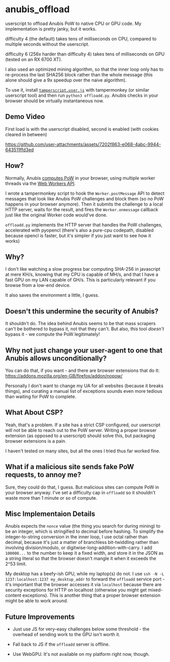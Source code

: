 # anubis_offload
userscript to offload Anubis PoW to native CPU or GPU code. My implementation is pretty janky, but it works.

difficulty 4 (the default) takes tens of milliseconds on CPU, compared to multiple seconds without the userscript.

difficulty 6 (256x harder than difficulty 4) takes tens of milliseconds on GPU (tested on an RX 6700 XT).

I also used an optimized mining algorithm, so that the inner loop only has to re-process the last SHA256 block rather than the whole message (this alone should give a 9x speedup over the naive algorithm).

To use it, install [`tamperscript.user.js`](https://github.com/DavidBuchanan314/anubis_offload/raw/refs/heads/main/tamperscript.user.js) with tampermonkey (or similar userscript tool) and then run `python3 offloadd.py`. Anubis checks in your browser should be virtually instantaneous now.

## Demo Video

First load is with the userscript disabled, second is enabled (with cookies cleared in between)

https://github.com/user-attachments/assets/7202f863-e068-4abc-9944-643511ffd3ed

## How?

Normally, Anubis [computes PoW](https://github.com/TecharoHQ/anubis/blob/main/docs/docs/design/why-proof-of-work.mdx#how-anubis-proof-of-work-scheme-works) in your browser, using multiple worker threads via the [Web Workers API](https://developer.mozilla.org/en-US/docs/Web/API/Web_Workers_API/Using_web_workers).

I wrote a tampermonkey script to hook the `Worker.postMessage` API to detect messages that look like Anubis PoW challenges and block them (so no PoW happens in your browser anymore). Then it submits the challenge to a local HTTP server, waits for the result, and fires the `Worker.onmessage` callback just like the original Worker code would've done.

`offloadd.py` implements the HTTP server that handles the PoW challenges, accelerated with pyopencl (there's also a pure-cpu codepath, disabled because opencl is faster, but it's simpler if you just want to see how it works)

## Why?

I don't like watching a slow progress bar computing SHA-256 in javascript at mere KH/s, knowing that my CPU is capable of MH/s, and that I have a fast GPU on my LAN capable of GH/s. This is particularly relevant if you browse from a low-end device.

It also saves the environment a little, I guess.

## Doesn't this undermine the security of Anubis?

It shouldn't do. The idea behind Anubis seems to be that mass scrapers can't be bothered to bypass it, not that they can't. But also, this tool *doesn't* bypass it - we compute the PoW legitimately!

## Why not just change your user-agent to one that Anubis allows unconditionally?

You can do that, if you want - and there are browser extensions that do it: https://addons.mozilla.org/en-GB/firefox/addon/nopow/

Personally I don't want to change my UA for all websites (because it breaks things), and curating a manual list of exceptions sounds even more tedious than waiting for PoW to complete.

## What About CSP?

Yeah, that's a problem. If a site has a strict CSP configured, our userscript will not be able to reach out to the PoW server. Writing a proper browser extension (as opposed to a userscript) should solve this, but packaging browser extensions is a pain.

I haven't tested on many sites, but all the ones I tried thus far worked fine.

## What if a malicious site sends fake PoW requests, to annoy me?

Sure, they could do that, I guess. But malicious sites can compute PoW in your browser anyway. I've set a difficulty cap in `offloadd` so it shouldn't waste more than 1 minute or so of compute.

## Misc Implementaion Details

Anubis expects the `nonce` value (the thing you search for during mining) to be an integer, which is stringified to decimal before hashing. To simplify the integer-to-string conversion in the inner loop, I use octal rather than decimal, because it's just a matter of branchless bit-twiddling rather than involving division/modulo, or digitwise-long-addition-with-carry. I add `100000...` to the number to keep it a fixed width, and store it in the JSON as a string literal so that the browser doesn't mangle it when it exceeds the 2^53 limit.

My desktop has a beefy-ish GPU, while my laptop(s) do not. I use `ssh -N -L 1237:localhost:1237 my_desktop_addr` to forward the `offloadd` service port - it's important that the browser accesses it via `localhost` because there are security exceptions for HTTP on localhost (otherwise you might get mixed-content exceptions). This is another thing that a proper browser extension might be able to work around.

## Future Improvements

- Just use JS for very-easy challenges below some threshold - the overhead of sending work to the GPU isn't worth it.

- Fall back to JS if the `offloadd` server is offline.

- Use WebGPU. It's not available on my platform right now, though.
